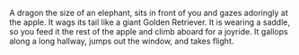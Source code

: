 A dragon the size of an elephant, sits in front of you and gazes adoringly at the apple.
It wags its tail like a giant Golden Retriever.  It is wearing a saddle, so you feed it 
the rest of the apple and climb aboard for a joyride.  It gallops along a long hallway,
jumps out the window, and takes flight.